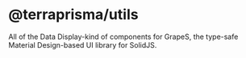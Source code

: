 # @terraprisma/utils

All of the Data Display-kind of components for GrapeS, the type-safe Material Design-based UI library for SolidJS.

